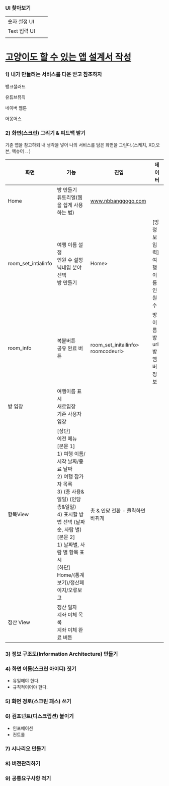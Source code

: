 ### UI 찾아보기

|              |      |      |
| ------------ | ---- | ---- |
| 숫자 설정 UI |      |      |
| Text 입력 UI |      |      |
|              |      |      |



# [고양이도 할 수 있는 앱 설계서 작성](https://brunch.co.kr/@supernova9/165)



### 1) 내가 만들려는 서비스를 다운 받고 참조하자

뱅크샐러드

유튜브뮤직

네이버 웹툰

어몽어스





### 2) 화면(스크린) 그리기 & 피드백 받기

기존 앱을 참고하되 내 생각을 넣어 나의 서비스를 담은 화면을 그린다.(스케치, XD,오븐, 액슈어 .. )

| 화면                | 기능                                                         | 진입                                    | 데이터                                     |
| ------------------- | ------------------------------------------------------------ | --------------------------------------- | ------------------------------------------ |
| Home                | 방 만들기<br />튜토리얼(웹을 쉽게 사용하는 법)               | www.nbbanggogo.com                      |                                            |
| room_set_intialinfo | 여행 이름 설정<br />인원 수 설정<br />닉네임 분야 선택<br />방 만들기 | Home>                                   | [방 정보 입력]<br />여행 이름<br />인원 수 |
| room_info           | 복붙버튼<br />공유 완료 버튼                                 | room_set_initailinfo><br />roomcodeurl> | 방 이름<br />방 url<br />방 멤버정보       |
| 방 입장             | 여행이름 표시<br />새로입장<br />기존 사용자 입장            |                                         |                                            |
| 항목View            | [상단]<br />이전 메뉴<br />[본문 1]<br />1) 여행 이름/시작 날짜/종료 날짜<br />2) 여행 참가자 목록<br />3) (총 사용&일일) (인당 총&일일)<br />4) 표시할 방법 선택 (날짜순, 사람 별)<br />[본문 2]<br />1) 날짜별, 사람 별 항목 표시<br />[하단]<br />Home/(통계보기)/정산페이지/오류보고 | 총 & 인당 전환 - 클릭하면 바뀌게        |                                            |
| 정산 View           | 정산 일자<br />계좌 이체 목록<br />계좌 이체 완료 버튼<br /> |                                         |                                            |



### 3) 정보 구조도(Information Architecture) 만들기

### 4) 화면 이름(스크린 아이디) 짓기

- 유일해야 한다.
- 규칙적이어야 한다.

### 5) 화면 경로(스크린 패스) 쓰기

### 6) 컴포넌트(디스크립션) 붙이기

- 인포메이션
- 컨트롤

### 7) 시나리오 만들기

### 8) 버전관리하기

### 9) 공통요구사항 적기